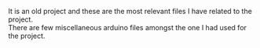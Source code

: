It is an old project and these are the most relevant files I have related to the project. \
There are few miscellaneous arduino files amongst the one I had used for the project. 
